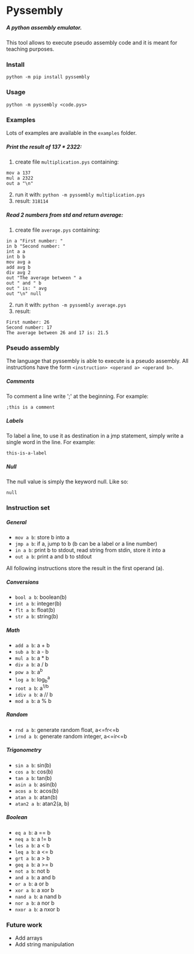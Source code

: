 # Pyssembly
##### A python assembly emulator.
This tool allows to execute pseudo assembly code and it is meant for teaching purposes.

### Install
`python -m pip install pyssembly`

### Usage
`python -m pyssembly <code.pys>`

### Examples
Lots of examples are available in the `examples` folder.

##### Print the result of 137 * 2322:
1) create file `multiplication.pys` containing:
```
mov a 137
mul a 2322
out a "\n"
```
2) run it with: `python -m pyssembly multiplication.pys`
3) result: `318114`

##### Read 2 numbers from std and return average:
1) create file `average.pys` containing:
```
in a "First number: "
in b "Second number: "
int a a 
int b b 
mov avg a
add avg b
div avg 2
out "The average between " a 
out " and " b 
out " is: " avg 
out "\n" null
```
2) run it with: `python -m pyssembly average.pys`
3) result:
```
First number: 26
Second number: 17
The average between 26 and 17 is: 21.5
```

### Pseudo assembly
The language that pyssembly is able to execute is a pseudo assembly. All instructions have the form `<instruction> <operand a> <operand b>`.

##### Comments
To comment a line write ';' at the beginning. For example:

`;this is a comment`

##### Labels
To label a line, to use it as destination in a jmp statement, simply write a single word in the line. For example:

`this-is-a-label`

##### Null
The null value is simply the keyword null. Like so:

`null`

### Instruction set

##### General
* `mov a b`: store b into a
* `jmp a b`: if a, jump to b (b can be a label or a line number)
* `in a b`: print b to stdout, read string from stdin, store it into a
* `out a b`: print a and b to stdout

All following instructions store the result in the first operand (a).

##### Conversions
* `bool a b`: boolean(b)
* `int a b`: integer(b)
* `flt a b`: float(b)
* `str a b`: string(b)

##### Math
* `add a b`: a + b
* `sub a b`: a - b
* `mul a b`: a * b
* `div a b`: a / b
* `pow a b`: a<sup>b</sup>
* `log a b`: log<sub>b</sub><sup>a</sup>
* `root a b`: a<sup>1/b</sup>
* `idiv a b`: a // b
* `mod a b`: a % b

##### Random
* `rnd a b`: generate random float, a<=fr<=b
* `irnd a b`: generate random integer, a<=ir<=b

##### Trigonometry
* `sin a b`: sin(b)
* `cos a b`: cos(b)
* `tan a b`: tan(b)
* `asin a b`: asin(b)
* `acos a b`: acos(b)
* `atan a b`: atan(b)
* `atan2 a b`: atan2(a, b)

##### Boolean
* `eq a b`: a == b
* `neq a b`: a != b
* `les a b`: a < b
* `leq a b`: a <= b
* `grt a b`: a > b
* `geq a b`: a >= b
* `not a b`: not b
* `and a b`: a and b
* `or a b`: a or b
* `xor a b`: a xor b
* `nand a b`: a nand b
* `nor a b`: a nor b
* `nxor a b`: a nxor b

### Future work

* Add arrays
* Add string manipulation
